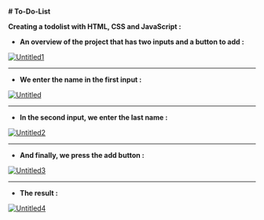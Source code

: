 **# To-Do-List**

**Creating a todolist with HTML, CSS and JavaScript :**

<ul>
  <li><strong>An overview of the project that has two inputs and a button to add :</strong></li>
</ul>

<div>
  <a href="https://imgbb.com/"><img src="https://i.ibb.co/MSndyQK/Untitled1.png" alt="Untitled1" border="0"></a>
</div>

<hr/>

<ul>
  <li><strong>We enter the name in the first input :</strong></li>
</ul>

<div>
  <a href="https://imgbb.com/"><img src="https://i.ibb.co/Npz1GhX/Untitled.png" alt="Untitled" border="0"></a>
</div>

<hr/>

<ul>
  <li><strong>In the second input, we enter the last name :</strong></li>
</ul>

<div>
<a href="https://imgbb.com/"><img src="https://i.ibb.co/0MHHXpF/Untitled2.png" alt="Untitled2" border="0"></a>
</div>

<hr/>

<ul>
  <li><strong>And finally, we press the add button :</strong></li>
</ul>

<div>
<a href="https://imgbb.com/"><img src="https://i.ibb.co/YWFZGvt/Untitled3.png" alt="Untitled3" border="0"></a>
</div>

<hr/>

<ul>
  <li><strong>The result :</strong></li>
</ul>

<div>
<a href="https://imgbb.com/"><img src="https://i.ibb.co/99QrZzQ/Untitled4.png" alt="Untitled4" border="0"></a>
</div>
